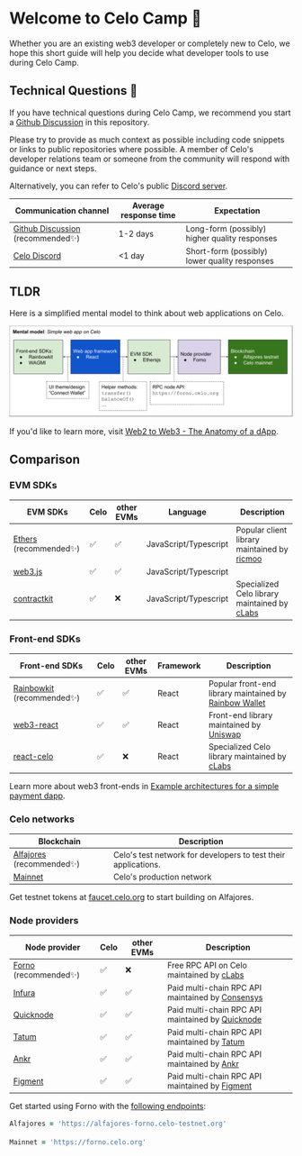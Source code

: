 # Welcome to Celo Camp 👋

Whether you are an existing web3 developer or completely new to Celo, we hope this short guide 
will help you decide what developer tools to use during Celo Camp.

## Technical Questions 💬

If you have technical questions during Celo Camp, we recommend you start a 
[Github Discussion](https://github.com/celo-org/celo-camp/discussions) 
in this repository.

Please try to provide as much context as possible including code snippets or links to public 
repositories where possible. A member of Celo's developer relations team or someone from 
the community will respond with guidance or next steps.

Alternatively, you can refer to Celo's public [Discord server](http://chat.celo.org/).

| Communication channel | Average response time | Expectation |
|-----------------------|-----------------------|-------------|
| [Github Discussion](https://github.com/celo-org/celo-camp/discussions) (recommended✨) | 1-2 days | Long-form (possibly) higher quality responses |
| [Celo Discord](http://chat.celo.org/) | <1 day | Short-form (possibly) lower quality responses |

## TLDR

Here is a simplified mental model to think about web applications on Celo.

<img src="assets/images/mentalmodel_simple_web_app.svg" alt="" width="900"/>

If you'd like to learn more, visit [Web2 to Web3 - The Anatomy of a dApp][anatomy of a dapp].

## Comparison

### EVM SDKs

| EVM SDKs  | Celo | other EVMs | Language | Description |
|----------|----------|------|-------|--------|
| [Ethers](https://docs.ethers.org/) (recommended✨) | ✅ | ✅ | JavaScript/Typescript |  Popular client library maintained by [ricmoo](https://github.com/ricmoo) |
| [web3.js](https://web3js.readthedocs.io/) | ✅ | ✅ | JavaScript/Typescript | |
| [contractkit](https://docs.celo.org/developer/contractkit) | ✅ | ❌ | JavaScript/Typescript | Specialized Celo library maintained by [cLabs](https://clabs.co/) |

### Front-end SDKs

|  Front-end SDKs  | Celo | other EVMs | Framework | Description |
|----------|----------|------|-------|--------|
| [Rainbowkit](https://github.com/celo-org/rainbowkit-celo) (recommended✨) | ✅ | ✅ | React | Popular front-end library maintained by [Rainbow Wallet](https://rainbow.me/) |
| [web3-react](https://github.com/Uniswap/web3-react) | ✅ | ✅ | React | Front-end library maintained by [Uniswap](https://uniswap.org/) |
| [react-celo](https://github.com/celo-org/react-celo) | ✅ | ❌ | React | Specialized Celo library maintained by  [cLabs](https://clabs.co/) |

Learn more about web3 front-ends in [Example architectures for a simple payment dapp][example app].

### Celo networks

|  Blockchain  | Description |
|--------------|-------------|
| [Alfajores](https://docs.celo.org/network/alfajores) (recommended✨) | Celo's test network for developers to test their applications. |
| [Mainnet](https://docs.celo.org/network/mainnet)| Celo's production network |

Get testnet tokens at [faucet.celo.org](https://faucet.celo.org/) to start building on Alfajores. 

### Node providers

|  Node provider  | Celo | other EVMs | Description |
|----------|----------|------|--------|
| [Forno](https://docs.celo.org/network/node/forno#forno-networks) (recommended✨) | ✅ | ❌ | Free RPC API on Celo maintained by [cLabs](https://clabs.co/) |
| [Infura](https://www.infura.io/) | ✅ | ✅ | Paid multi-chain RPC API maintained by [Consensys](https://consensys.net/) |
| [Quicknode](https://www.quicknode.com/chains/celo) | ✅ | ✅ | Paid multi-chain RPC API maintained by [Quicknode](https://www.quicknode.com/chains/celo) |
| [Tatum](https://pages.tatum.io/celo) | ✅ | ✅ | Paid multi-chain RPC API maintained by [Tatum](https://pages.tatum.io/celo) |
| [Ankr](https://www.ankr.com/protocol/public/celo/) | ✅ | ✅ | Paid multi-chain RPC API maintained by [Ankr](https://www.ankr.com/protocol/public/celo/) |
| [Figment](https://www.figment.io/datahub/celo) | ✅ | ✅ | Paid multi-chain RPC API maintained by [Figment](https://www.figment.io/datahub/celo) |

Get started using Forno with the [following endpoints](https://docs.celo.org/integration/general#forno):

```zsh
Alfajores = 'https://alfajores-forno.celo-testnet.org'

Mainnet = 'https://forno.celo.org'
```



<!-- References -->
[anatomy of a dapp]: https://docs.celo.org/general/web2-to-web3
[example app]: https://docs.celo.org/blog/tutorials/example-architectures-for-a-simple-payment-dapp

